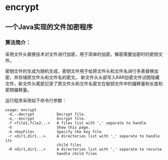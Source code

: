 # encrypt
## 一个Java实现的文件加密程序

### 算法简介：
采用文件头替换技术对文件进行加密，用于简单的加密，解密需要加密时的密钥文件。

密钥文件的生成为随机生成，密钥文件用于给原文件头和文件名进行多表替换加密，并存储原文件头和文件名的密文。
新文件头头部写入RAR加密文件试图隐藏文件，新文件头尾部记录了原文件头和文件名密文在秘钥文件中的偏移量和长度和密钥偏移量。

运行程序采用如下命令行参数：
```shell
usage: encrypt
 -d,--decrypt          Decrypt file.
 -e,--encrypt          Encrypt file.
 -f <file1,file2...>   A files list with ',' separate to handle
 -h                    Show this page.
 -k <keyFile>          Specify the key file
 -r <dir1,dir1...>     A directories list with ',' separate to handle its
                       child files
 -R <dir1,dir1...>     A directories list with ',' separate to recurse
                       handle child files
```

